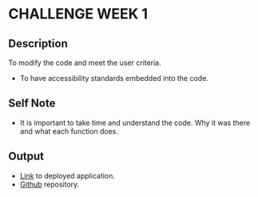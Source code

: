 # CHALLENGE WEEK 1

## Description

To modify the code and meet the user criteria. 

- To have accessibility standards embedded into the code.


## Self Note

- It is important to take time and understand the code. Why it was there and what each function does.

## Output

- [Link]() to deployed application.
- [Github]() repository.

